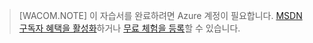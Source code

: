 > [WACOM.NOTE]
> 이 자습서를 완료하려면 Azure 계정이 필요합니다. [MSDN 구독자 혜택을 활성화][MSDN 구독자 혜택을 활성화]하거나 [무료 체험을 등록][무료 체험을 등록]할 수 있습니다.

  [MSDN 구독자 혜택을 활성화]: /ko-kr/pricing/member-offers/msdn-benefits-details/
  [무료 체험을 등록]: /ko-kr/pricing/free-trial/
